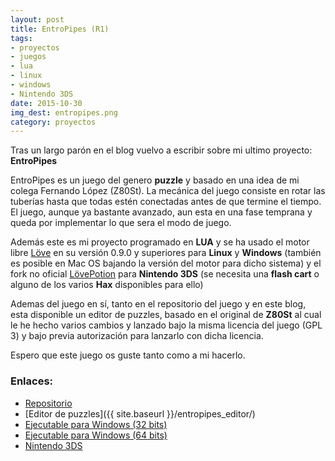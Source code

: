 ```yaml
---
layout: post
title: EntroPipes (R1)
tags:
- proyectos
- juegos
- lua
- linux
- windows
- Nintendo 3DS
date: 2015-10-30
img_dest: entropipes.png
category: proyectos
---
```


Tras un largo parón en el blog vuelvo a escribir sobre mi ultimo proyecto: **EntroPipes**

EntroPipes es un juego del genero **puzzle** y basado en una idea de mi colega Fernando López (Z80St). La mecánica del juego consiste en rotar las tuberías hasta que todas estén conectadas antes de que termine el tiempo. El juego, aunque ya bastante avanzado, aun esta en una fase temprana y queda por implementar lo que sera el modo de juego.

Además este es mi proyecto programado en **LUA** y se ha usado el motor libre [Löve](http://love2d.org) en su versión 0.9.0 y superiores para **Linux** y **Windows** (también es posible en Mac OS bajando la versión del motor para dicho sistema) y el fork no oficial [LövePotion](https://github.com/VideahGams/LovePotion) para **Nintendo 3DS** (se necesita una **flash cart** o alguno de los varios **Hax** disponibles para ello)

Ademas del juego en sí, tanto en el repositorio del juego y en este blog, esta disponible un editor de puzzles, basado en el original de **Z80St** al cual le he hecho varios cambios y lanzado bajo la misma licencia del juego (GPL 3) y bajo previa autorización para lanzarlo con dicha licencia.

Espero que este juego os guste tanto como a mi hacerlo.

### Enlaces:
* [Repositorio](https://github.com/son-link/EntroPipes)
* [Editor de puzzles]({{ site.baseurl }}/entropipes_editor/)
* [Ejecutable para Windows (32 bits)](https://www.dropbox.com/s/xa6pnvkf4e8h4hq/EntroPipes-win32.zip?dl=0)
* [Ejecutable para Windows (64 bits)](https://www.dropbox.com/s/q412b802spqkeji/EntroPipes-win64.zip?dl=0)
* [Nintendo 3DS](https://www.dropbox.com/s/egcosinwyi0gqtc/EntroPipes-3ds.zip?dl=0)
